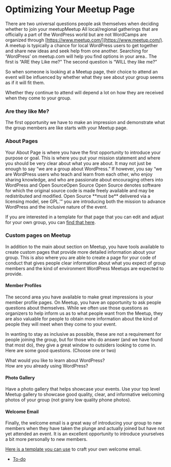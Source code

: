 # Optimizing Your Meetup Page

There are two universal questions people ask themselves when deciding whether to join your meetupMeetup All local/regional gatherings that are officially a part of the WordPress world but are not WordCamps are organized through [https://www.meetup.com/](https://www.meetup.com/). A meetup is typically a chance for local WordPress users to get together and share new ideas and seek help from one another. Searching for ‘WordPress’ on meetup.com will help you find options in your area.. The first is “ARE they Like me?” The second question is “WILL they like me?”

So when someone is looking at a Meetup page, their choice to attend an event will be influenced by whether what they see about your group seems as if it will fit them.

Whether they continue to attend will depend a lot on how they are received when they come to your group.

### Are they like Me?

The first opportunity we have to make an impression and demonstrate what the group members are like starts with your Meetup page.

### About Pages

Your About Page is where you have the first opportunity to introduce your purpose or goal. This is where you put your mission statement and where you should be very clear about what you are about. It may not just be enough to say “we are a group about WordPress.” If however, you say “we are WordPress users who teach and learn from each other, who enjoy sharing knowledge, and who are passionate about encouraging others into WordPress and Open SourceOpen Source Open Source denotes software for which the original source code is made freely available and may be redistributed and modified. Open Source \*\*must be\*\* delivered via a licensing model, see GPL.’” you are introducing both the mission to advance WordPress and the inclusive nature of the event.

If you are interested in a template for that page that you can edit and adjust for your own group, you can [find that here](https://make.wordpress.org/community/handbook/meetup-organizer/resources/about-page/).

### Custom pages on Meetup

In addition to the main about section on Meetup, you have tools available to create custom pages that provide more detailed information about your group. This is also where you are able to create a page for your code of conduct that gives people clear information about what you expect of group members and the kind of environment WordPress Meetups are expected to provide.

#### Member Profiles

The second area you have available to make great impressions is your member profile pages. On Meetup, you have an opportunity to ask people questions about themselves. While we often use those questions as organizers to help inform us as to what people want from the Meetup, they are also valuable for people to obtain more information about the kind of people they will meet when they come to your event.

In wanting to stay as inclusive as possible, these are not a requirement for people joining the group, but for those who do answer (and we have found that most do), they give a great window to outsiders looking to come in. Here are some good questions. (Choose one or two)

What would you like to learn about WordPress?  
How are you already using WordPress?

#### Photo Gallery

Have a photo gallery that helps showcase your events. Use your top level Meetup gallery to showcase good quality, clear, and informative welcoming photos of your group (not grainy low quality phone photos).

#### Welcome Email

Finally, the welcome email is a great way of introducing your group to new members when they have taken the plunge and actually joined but have not yet attended an event. It is an excellent opportunity to introduce yourselves a bit more personally to new members.

[Here is a template you can use](https://make.wordpress.org/community/handbook/meetup-organizer/resources/welcome-email/) to craft your own welcome email.

*   [To-do](# "To-do")